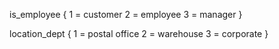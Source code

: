 is_employee {
    1 = customer
    2 = employee
    3 = manager
}

location_dept {
    1 = postal office
    2 = warehouse
    3 = corporate
}
